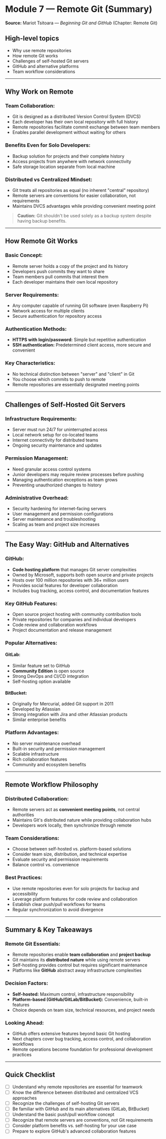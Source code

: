 # Module 7 — Remote Git (Summary)
**Source:** Mariot Tsitoara — _Beginning Git and GitHub_ (Chapter: Remote Git)
## High-level topics
-   Why use remote repositories
-   How remote Git works
-   Challenges of self-hosted Git servers
-   GitHub and alternative platforms
-   Team workflow considerations
---
## Why Work on Remote
### Team Collaboration:
-   Git is designed as a distributed Version Control System (DVCS)
-   Each developer has their own local repository with full history
-   Remote repositories facilitate commit exchange between team members
-   Enables parallel development without waiting for others
### Benefits Even for Solo Developers:
-   Backup solution for projects and their complete history
-   Access projects from anywhere with network connectivity
-   Safe storage location separate from local machine
### Distributed vs Centralized Mindset:
-   Git treats all repositories as equal (no inherent "central" repository)
-   Remote servers are conventions for easier collaboration, not requirements
-   Maintains DVCS advantages while providing convenient meeting point
> **Caution:** Git shouldn't be used solely as a backup system despite having backup benefits.
---
## How Remote Git Works
### Basic Concept:
-   Remote server holds a copy of the project and its history
-   Developers push commits they want to share
-   Team members pull commits that interest them
-   Each developer maintains their own local repository
### Server Requirements:
-   Any computer capable of running Git software (even Raspberry Pi)
-   Network access for multiple clients
-   Secure authentication for repository access
### Authentication Methods:
-   **HTTPS with login/password:** Simple but repetitive authentication
-   **SSH authentication:** Predetermined client access, more secure and convenient
### Key Characteristics:
-   No technical distinction between "server" and "client" in Git
-   You choose which commits to push to remote
-   Remote repositories are essentially designated meeting points
---
## Challenges of Self-Hosted Git Servers
### Infrastructure Requirements:
-   Server must run 24/7 for uninterrupted access
-   Local network setup for co-located teams
-   Internet connectivity for distributed teams
-   Ongoing security maintenance and updates
### Permission Management:
-   Need granular access control systems
-   Junior developers may require review processes before pushing
-   Managing authentication exceptions as team grows
-   Preventing unauthorized changes to history
### Administrative Overhead:
-   Security hardening for internet-facing servers
-   User management and permission configurations
-   Server maintenance and troubleshooting
-   Scaling as team and project size increases
---
## The Easy Way: GitHub and Alternatives
### GitHub:
-   **Code hosting platform** that manages Git server complexities
-   Owned by Microsoft, supports both open source and private projects
-   Hosts over 100 million repositories with 36+ million users
-   Provides social features for developer collaboration
-   Includes bug tracking, access control, and documentation features
### Key GitHub Features:
-   Open source project hosting with community contribution tools
-   Private repositories for companies and individual developers
-   Code review and collaboration workflows
-   Project documentation and release management
### Popular Alternatives:
#### GitLab:
-   Similar feature set to GitHub
-   **Community Edition** is open source
-   Strong DevOps and CI/CD integration
-   Self-hosting option available
#### BitBucket:
-   Originally for Mercurial, added Git support in 2011
-   Developed by Atlassian
-   Strong integration with Jira and other Atlassian products
-   Similar enterprise benefits
### Platform Advantages:
-   No server maintenance overhead
-   Built-in security and permission management
-   Scalable infrastructure
-   Rich collaboration features
-   Community and ecosystem benefits
---
## Remote Workflow Philosophy
### Distributed Collaboration:
-   Remote servers act as **convenient meeting points**, not central authorities
-   Maintains Git's distributed nature while providing collaboration hubs
-   Developers work locally, then synchronize through remote
### Team Considerations:
-   Choose between self-hosted vs. platform-based solutions
-   Consider team size, distribution, and technical expertise
-   Evaluate security and permission requirements
-   Balance control vs. convenience
### Best Practices:
-   Use remote repositories even for solo projects for backup and accessibility
-   Leverage platform features for code review and collaboration
-   Establish clear push/pull workflows for teams
-   Regular synchronization to avoid divergence
---
## Summary & Key Takeaways
### Remote Git Essentials:
-   Remote repositories enable **team collaboration** and **project backup**
-   Git maintains its **distributed nature** while using remote servers
-   Self-hosting provides control but requires significant maintenance
-   Platforms like **GitHub** abstract away infrastructure complexities
### Decision Factors:
-   **Self-hosted:** Maximum control, infrastructure responsibility
-   **Platform-based (GitHub/GitLab/BitBucket):** Convenience, built-in features
-   Choice depends on team size, technical resources, and project needs
### Looking Ahead:
-   GitHub offers extensive features beyond basic Git hosting
-   Next chapters cover bug tracking, access control, and collaboration workflows
-   Remote operations become foundation for professional development practices
---
## Quick Checklist
- [ ] Understand why remote repositories are essential for teamwork
- [ ] Know the difference between distributed and centralized VCS approaches
- [ ] Recognize the challenges of self-hosting Git servers
- [ ] Be familiar with GitHub and its main alternatives (GitLab, BitBucket)
- [ ] Understand the basic push/pull workflow concept
- [ ] Recognize that remote servers are conventions, not Git requirements
- [ ] Consider platform benefits vs. self-hosting for your use case
- [ ] Prepare to explore GitHub's advanced collaboration features